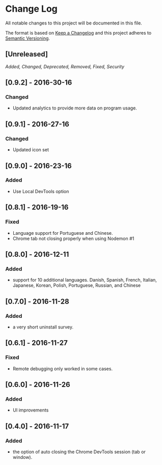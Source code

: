 # Change Log
All notable changes to this project will be documented in this file.

The format is based on [Keep a Changelog](http://keepachangelog.com/) 
and this project adheres to [Semantic Versioning](http://semver.org/).

## [Unreleased]
_Added, Changed, Deprecated, Removed, Fixed, Security_

## [0.9.2] - 2016-30-16
### Changed
- Updated analytics to provide more data on program usage.
## [0.9.1] - 2016-27-16
### Changed
- Updated icon set
## [0.9.0] - 2016-23-16
### Added
- Use Local DevTools option
## [0.8.1] - 2016-19-16
### Fixed
- Language support for Portuguese and Chinese.
- Chrome tab not closing properly when using Nodemon #1
## [0.8.0] - 2016-12-11
### Added
- support for 10 additional languages.  Danish, Spanish, French, Italian, Japanese, Korean, Polish, Portuguese, Russian, and Chinese
## [0.7.0] - 2016-11-28
### Added
 - a very short uninstall survey.
## [0.6.1] - 2016-11-27
### Fixed
- Remote debugging only worked in some cases.
## [0.6.0] - 2016-11-26
### Added
- UI improvements
## [0.4.0] - 2016-11-17
### Added
- the option of auto closing the Chrome DevTools session (tab or window).